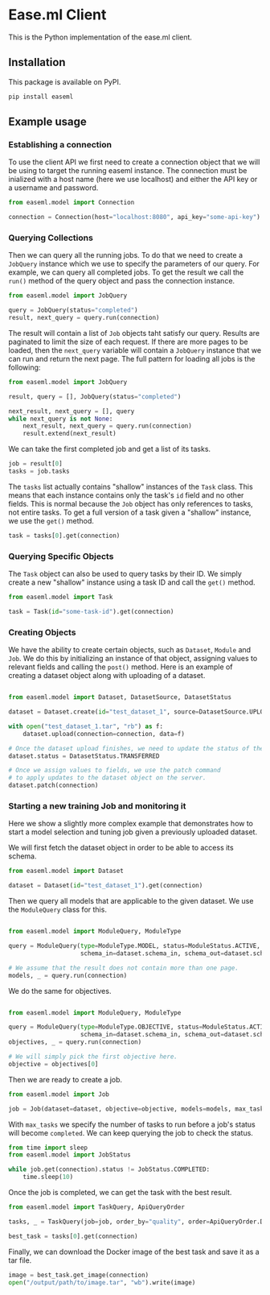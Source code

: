 # Ease.ml Client

This is the Python implementation of the ease.ml client.

## Installation

This package is available on PyPI.

```bash
pip install easeml
```

## Example usage

### Establishing a connection

To use the client API we first need to create a connection object that we will be using to target the running easeml instance. The connection must be inialized with a host name (here we use localhost) and either the API key or a username and password.

```python
from easeml.model import Connection

connection = Connection(host="localhost:8080", api_key="some-api-key")
```

### Querying Collections

Then we can query all the running jobs. To do that we need to create a `JobQuery` instance which we use to specify the parameters of our query. For example, we can query all completed jobs. To get the result we call the `run()` method of the query object and pass the connection instance.

```python
from easeml.model import JobQuery

query = JobQuery(status="completed")
result, next_query = query.run(connection)
```

The result will contain a list of `Job` objects taht satisfy our query. Results are paginated to limit the size of each request. If there are more pages to be loaded, then the `next_query` variable will contain a `JobQuery` instance that we can run and return the next page. The full pattern for loading all jobs is the following:

```python
from easeml.model import JobQuery

result, query = [], JobQuery(status="completed")

next_result, next_query = [], query
while next_query is not None:
    next_result, next_query = query.run(connection)
    result.extend(next_result)
```

We can take the first completed job and get a list of its tasks.

```python
job = result[0]
tasks = job.tasks
```

The `tasks` list actually contains "shallow" instances of the `Task` class. This means that each instance contains only the task's `id` field and no other fields. This is normal because the `Job` object has only references to tasks, not entire tasks. To get a full version of a task given a "shallow" instance, we use the `get()` method.

```python
task = tasks[0].get(connection)
```

### Querying Specific Objects

The `Task` object can also be used to query tasks by their ID. We simply create a new "shallow" instance using a task ID and call the `get()` method.

```python
from easeml.model import Task

task = Task(id="some-task-id").get(connection)
```

### Creating Objects

We have the ability to create certain objects, such as `Dataset`, `Module` and `Job`. We do this by initializing an instance of that object, assigning values to relevant fields and calling the `post()` method. Here is an example of creating a dataset object along with uploading of a dataset.

```python

from easeml.model import Dataset, DatasetSource, DatasetStatus

dataset = Dataset.create(id="test_dataset_1", source=DatasetSource.UPLOAD, name="Test Dataset 1").post(connection)

with open("test_dataset_1.tar", "rb") as f:
    dataset.upload(connection=connection, data=f)

# Once the dataset upload finishes, we need to update the status of the dataset to "transferred".
dataset.status = DatasetStatus.TRANSFERRED

# Once we assign values to fields, we use the patch command
# to apply updates to the dataset object on the server.
dataset.patch(connection)
```

### Starting a new training Job and monitoring it

Here we show a slightly more complex example that demonstrates how to start a model selection and tuning job given a previously uploaded dataset.

We will first fetch the dataset object in order to be able to access its schema.

```python
from easeml.model import Dataset

dataset = Dataset(id="test_dataset_1").get(connection)
```

Then we query all models that are applicable to the given dataset. We use the `ModuleQuery` class for this.

```python

from easeml.model import ModuleQuery, ModuleType

query = ModuleQuery(type=ModuleType.MODEL, status=ModuleStatus.ACTIVE,
                    schema_in=dataset.schema_in, schema_out=dataset.schema_out)

# We assume that the result does not contain more than one page.
models, _ = query.run(connection)
```

We do the same for objectives.

```python

from easeml.model import ModuleQuery, ModuleType

query = ModuleQuery(type=ModuleType.OBJECTIVE, status=ModuleStatus.ACTIVE,
                    schema_in=dataset.schema_in, schema_out=dataset.schema_out)
objectives, _ = query.run(connection)

# We will simply pick the first objective here.
objective = objectives[0]
```

Then we are ready to create a job.

```python
from easeml.model import Job

job = Job(dataset=dataset, objective=objective, models=models, max_tasks=20).post(connection)
```

With `max_tasks` we specify the number of tasks to run before a job's status will become `completed`. We can keep querying the job to check the status.

```python
from time import sleep
from easeml.model import JobStatus

while job.get(connection).status != JobStatus.COMPLETED:
    time.sleep(10)
```

Once the job is completed, we can get the task with the best result.

```python
from easeml.model import TaskQuery, ApiQueryOrder

tasks, _ = TaskQuery(job=job, order_by="quality", order=ApiQueryOrder.DESC).run(connection)

best_task = tasks[0].get(connection)
```

Finally, we can download the Docker image of the best task and save it as a tar file.

```python
image = best_task.get_image(connection)
open("/output/path/to/image.tar", "wb").write(image)
```
